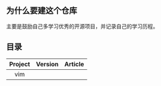 ## 为什么要建这个仓库

主要是鼓励自己多学习优秀的开源项目，并记录自己的学习历程。

## 目录
| Project | Version | Article |
|:-------:|:-------:|:------|
| vim |  | 
